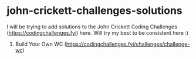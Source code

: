 # john-crickett-challenges-solutions
I will be trying to add solutions to the John Crickett Coding Challenges (https://codingchallenges.fyi) here. Will try my best to be consistent here :)

1. Build Your Own WC (https://codingchallenges.fyi/challenges/challenge-wc)
